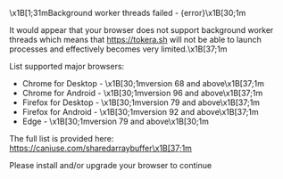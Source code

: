 
\x1B[1;31mBackground worker threads failed - {error}\x1B[30;1m

It would appear that your browser does not support background worker threads
which means that https://tokera.sh will not be able to launch processes and
effectively becomes very limited.\x1B[37;1m

List supported major browsers:

- Chrome for Desktop - \x1B[30;1mversion 68 and above\x1B[37;1m
- Chrome for Android - \x1B[30;1mversion 96 and above\x1B[37;1m
- Firefox for Desktop - \x1B[30;1mversion 79 and above\x1B[37;1m
- Firefox for Android - \x1B[30;1mversion 92 and above\x1B[37;1m
- Edge - \x1B[30;1mversion 79 and above\x1B[30;1m

The full list is provided here:
https://caniuse.com/sharedarraybuffer\x1B[37;1m

Please install and/or upgrade your browser to continue


